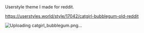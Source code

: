 Userstyle theme I made for reddit.

https://userstyles.world/style/17042/catgirl-bubblegum-old-reddit

![Uploading catgirl_bubblegum.png…]()
